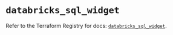 # `databricks_sql_widget`

Refer to the Terraform Registry for docs: [`databricks_sql_widget`](https://registry.terraform.io/providers/databricks/databricks/1.37.0/docs/resources/sql_widget).
